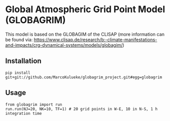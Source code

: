 # Global Atmospheric Grid Point Model (GLOBAGRIM)

This model is based on the GLOBAGIM of the CLISAP (more information can be found via: https://www.clisap.de/research/b:-climate-manifestations-and-impacts/crg-dynamical-systems/models/globagim/)

## Installation
```
pip install git+git://github.com/MarcoKulueke/globagrim_project.git#egg=globagrim
```

## Usage
```
from globagrim import run
run.run(NJ=20, NK=10, TF=1) # 20 grid points in W-E, 10 in N-S, 1 h integration time
```
